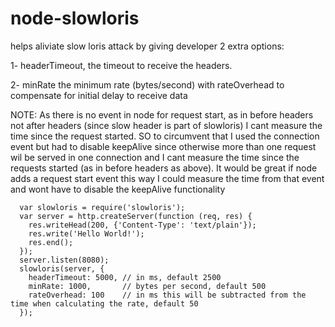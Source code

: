 # node-slowloris
helps aliviate slow loris attack by giving developer 2 extra options:

1- headerTimeout, the timeout to receive the headers.

2- minRate the minimum rate (bytes/second) with rateOverhead to compensate for initial delay to receive data

NOTE: As there is no event in node for request start, as in before headers not after headers (since slow header is part of slowloris) I cant measure the time since the request started. SO to circumvent that I used the connection event but had to disable keepAlive since otherwise more than one request wil be served in one connection and I cant measure the time since the requests started (as in before headers as above). It would be great if node adds a request start event this way I could measure the time from that event and wont have to disable the keepAlive functionality

```  var http = require('http');
  var slowloris = require('slowloris');
  var server = http.createServer(function (req, res) {
    res.writeHead(200, {'Content-Type': 'text/plain'});
    res.write('Hello World!');
    res.end();
  });
  server.listen(8080);
  slowloris(server, {
    headerTimeout: 5000, // in ms, default 2500
    minRate: 1000,       // bytes per second, default 500
    rateOverhead: 100    // in ms this will be subtracted from the time when calculating the rate, default 50
  });
  ```
  
